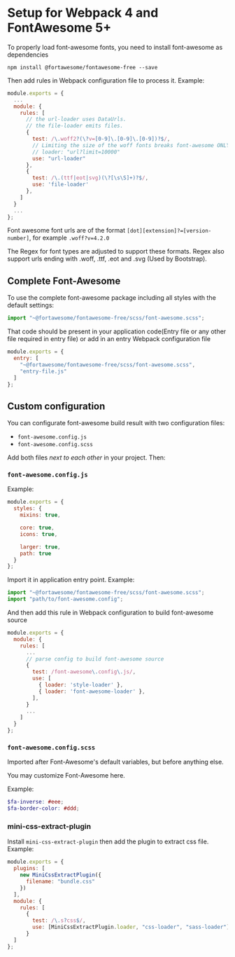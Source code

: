 # Setup for Webpack 4 and FontAwesome 5+

To properly load font-awesome fonts, you need to install font-awesome as dependencies

```console
npm install @fortawesome/fontawesome-free --save
```

Then add rules in Webpack configuration file to process it. Example:

```javascript
module.exports = {
  ...
  module: {
    rules: [
      // the url-loader uses DataUrls.
      // the file-loader emits files.
      {
        test: /\.woff2?(\?v=[0-9]\.[0-9]\.[0-9])?$/,
        // Limiting the size of the woff fonts breaks font-awesome ONLY for the extract text plugin
        // loader: "url?limit=10000"
        use: "url-loader"
      },
      {
        test: /\.(ttf|eot|svg)(\?[\s\S]+)?$/,
        use: 'file-loader'
      },
    ]
  }
  ...
};
```

Font awesome font urls are of the format `[dot][extension]?=[version-number]`, for example `.woff?v=4.2.0`

The Regex for font types are adjusted to support these formats. Regex also support urls ending with .woff, .ttf, .eot and .svg (Used by Bootstrap).

## Complete Font-Awesome

To use the complete font-awesome package including all styles with the default settings:

```javascript
import "~@fortawesome/fontawesome-free/scss/font-awesome.scss";
```

That code should be present in your application code(Entry file or any other file required in entry file) or add in an entry Webpack configuration file

```javascript
module.exports = {
  entry: [
    "~@fortawesome/fontawesome-free/scss/font-awesome.scss",
    "entry-file.js"
  ]
};
```

## Custom configuration

You can configurate font-awesome build result with two configuration files:

- `font-awesome.config.js`
- `font-awesome.config.scss`

Add both files _next to each other_ in your project. Then:

### `font-awesome.config.js`

Example:

```javascript
module.exports = {
  styles: {
    mixins: true,

    core: true,
    icons: true,

    larger: true,
    path: true
  }
};
```

Import it in application entry point. Example:

```javascript
import "~@fortawesome/fontawesome-free/scss/font-awesome.scss";
import "path/to/font-awesome.config";
```

And then add this rule in Webpack configuration to build font-awesome source

```javascript
module.exports = {
  module: {
    rules: [
      ...
      // parse config to build font-awesome source
      {
        test: /font-awesome\.config\.js/,
        use: [
          { loader: 'style-loader' },
          { loader: 'font-awesome-loader' },
        ],
      }
      ...
    ]
  }
};
```

### `font-awesome.config.scss`

Imported after Font-Awesome's default variables, but before anything else.

You may customize Font-Awesome here.

Example:

```scss
$fa-inverse: #eee;
$fa-border-color: #ddd;
```

### mini-css-extract-plugin

Install `mini-css-extract-plugin` then add the plugin to extract css file. Example:

```javascript
module.exports = {
  plugins: [
    new MiniCssExtractPlugin({
      filename: "bundle.css"
    })
  ],
  module: {
    rules: [
      {
        test: /\.s?css$/,
        use: [MiniCssExtractPlugin.loader, "css-loader", "sass-loader"]
      }
  ]
};
```
